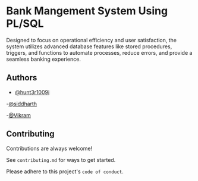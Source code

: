 
# Bank Mangement System Using PL/SQL

Designed to focus on operational efficiency and user satisfaction, the system utilizes advanced database features like stored procedures, triggers, and functions to automate processes, reduce errors, and provide a seamless banking experience.




## Authors

- [@hunt3r1009i](https://github.com/Akul-Kaushal)

-[@siddharth](https://github.com/siddharthrajs)

-[@Vikram](https://github.com/vikramcs17)

## Contributing

Contributions are always welcome!

See `contributing.md` for ways to get started.

Please adhere to this project's `code of conduct`.

